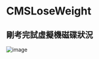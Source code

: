 # CMSLoseWeight  


    
## 剛考完試虛擬機磁碟狀況  
![image](https://github.com/user-attachments/assets/0aa86cd1-36ba-4af5-acda-ae136090b392)

